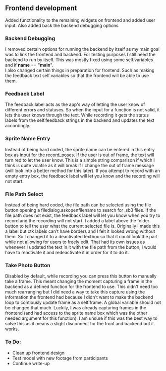 ## Frontend development

Added functionality to the remaining widgets on frontend and added user input. Also added back the backend debugging options

### Backend Debugging

I removed certain options for running the backend by itself as my main goal was to link the frontend and backend. For testing purposes I still need the backend to run by itself. This was mostly fixed using some self.variables and if __name__ == "__main__".<br/>
I also changed certain things in preparation for frontend. Such as making the feedback text self.variables so that the frontend will be able to use them.

### Feedback Label

The feedback label acts as the app's way of letting the user know of different errors and statuses. So when the input for a function is not valid, it lets the user knows through the text. While recording it gets the status labels from the self.feedback strings in the backend and updates the text accordingly.

### Sprite Name Entry

Instead of being hard coded, the sprite name can be entered in this entry box as input for the record_poses. If the user is out of frame, the text will turn red to let the user know. This is a simple string comparison if which I think is quite volatile as it will break if I change the out of frame message (will look into a better method for this later). If you attempt to record with an empty entry box, the feedback label will let you know and the recording will not start.

### File Path Select

Instead of being hard coded, the file path can be selected using the file button opening a filedialog.askopenfilename to search for .sb3 files. If the file path does not exist, the feedback label will let you know when you try to record and the recording will not start. I added a label above the folder button to tell the user what the current selected file is. Originally I made this a label but ctk labels can't have borders and I felt it looked wrong without them. So I changed it to a deactivated textbox so that it could look the part while not allowing for users to freely edit. That had its own issues as whenever I updated the text in it with the file path from the button, I would have to reactivate it and redeactivate it in order for it to do it.

### Take Photo Button

Disabled by default, while recording you can press this button to manually take a frame. This meant changing the moment capturing a frame in the backend as a defined function for the frontend to use. This didn't need too much rearranging but I did need a way to take this capture using the information the frontend had because I didn't want to make the backend loop to contiously update frame as a self.frame. A global variable should not be changed that much. Luckily, I was already capturing frames in the frontend (and had access to the sprite name box which was the other needed argument for this function). I am unsure if this was the best way to solve this as it means a slight disconnect for the front and backend but it works.

### To Do:
* Clean up frontend design
* Test model with new footage from participants
* Continue write-up